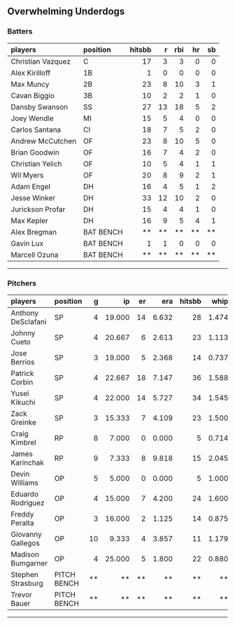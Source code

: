 ## Overwhelming Underdogs

### Batters

 
|players           |position  | hitsbb|  r| rbi| hr| sb| 
|:-----------------|:---------|------:|--:|---:|--:|--:| 
|Christian Vazquez |C         |     17|  3|   3|  0|  0| 
|Alex Kirilloff    |1B        |      1|  0|   0|  0|  0| 
|Max Muncy         |2B        |     23|  8|  10|  3|  1| 
|Cavan Biggio      |3B        |     10|  2|   2|  1|  0| 
|Dansby Swanson    |SS        |     27| 13|  18|  5|  2| 
|Joey Wendle       |MI        |     15|  5|   4|  0|  0| 
|Carlos Santana    |CI        |     18|  7|   5|  2|  0| 
|Andrew McCutchen  |OF        |     23|  8|  10|  5|  0| 
|Brian Goodwin     |OF        |     16|  7|   4|  2|  0| 
|Christian Yelich  |OF        |     10|  5|   4|  1|  1| 
|Wil Myers         |OF        |     20|  8|   9|  2|  1| 
|Adam Engel        |DH        |     16|  4|   5|  1|  2| 
|Jesse Winker      |DH        |     33| 12|  10|  2|  0| 
|Jurickson Profar  |DH        |     15|  4|   4|  1|  0| 
|Max Kepler        |DH        |     16|  9|   5|  4|  1| 
|Alex Bregman      |BAT BENCH |     **| **|  **| **| **| 
|Gavin Lux         |BAT BENCH |      1|  1|   0|  0|  0| 
|Marcell Ozuna     |BAT BENCH |     **| **|  **| **| **| 


* * *

### Pitchers

 
|players            |position    |  g|     ip| er|   era| hitsbb|  whip| so|  w| sv| 
|:------------------|:-----------|--:|------:|--:|-----:|------:|-----:|--:|--:|--:| 
|Anthony DeSclafani |SP          |  4| 19.000| 14| 6.632|     28| 1.474| 19|  0|  0| 
|Johnny Cueto       |SP          |  4| 20.667|  6| 2.613|     23| 1.113| 24|  1|  0| 
|Jose Berrios       |SP          |  3| 19.000|  5| 2.368|     14| 0.737| 19|  1|  0| 
|Patrick Corbin     |SP          |  4| 22.667| 18| 7.147|     36| 1.588| 17|  0|  0| 
|Yusei Kikuchi      |SP          |  4| 22.000| 14| 5.727|     34| 1.545| 31|  1|  0| 
|Zack Greinke       |SP          |  3| 15.333|  7| 4.109|     23| 1.500| 12|  2|  0| 
|Craig Kimbrel      |RP          |  8|  7.000|  0| 0.000|      5| 0.714| 12|  1|  3| 
|James Karinchak    |RP          |  9|  7.333|  8| 9.818|     15| 2.045|  3|  1|  2| 
|Devin Williams     |OP          |  5|  5.000|  0| 0.000|      5| 1.000| 10|  0|  1| 
|Eduardo Rodriguez  |OP          |  4| 15.000|  7| 4.200|     24| 1.600| 27|  2|  0| 
|Freddy Peralta     |OP          |  3| 16.000|  2| 1.125|     14| 0.875| 19|  1|  0| 
|Giovanny Gallegos  |OP          | 10|  9.333|  4| 3.857|     11| 1.179| 10|  0|  0| 
|Madison Bumgarner  |OP          |  4| 25.000|  5| 1.800|     22| 0.880| 15|  2|  0| 
|Stephen Strasburg  |PITCH BENCH | **|     **| **|    **|     **|    **| **| **| **| 
|Trevor Bauer       |PITCH BENCH | **|     **| **|    **|     **|    **| **| **| **| 


* * *


